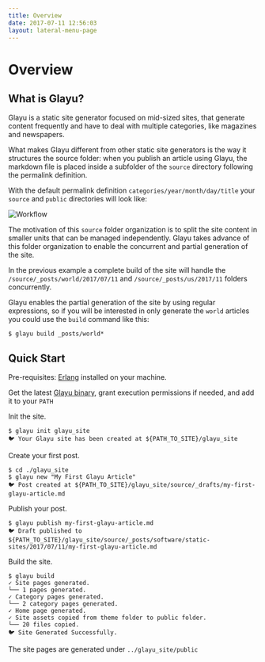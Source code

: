 ```yaml
---
title: Overview
date: 2017-07-11 12:56:03
layout: lateral-menu-page
---
```

# Overview

## <a id="what-is-glayu"></a> What is Glayu?
Glayu is a static site generator focused on mid-sized sites, that generate content frequently and have to deal with multiple categories, like magazines and newspapers.

What makes Glayu different from other static site generators is the way it structures the source folder: when you publish an article using Glayu, the markdown file is placed inside a subfolder of the `source` directory following the permalink definition.

With the default permalink definition `categories/year/month/day/title`  your `source` and `public` directories will look like:

![Workflow](assets/images/overview/workflow.png)
   
The motivation of this `source` folder organization is to split the site content in smaller units that can be managed independently. Glayu takes advance of this folder organization to enable the concurrent and partial generation of the site. 

In the previous example a complete build of the site will handle the `/source/_posts/world/2017/07/11` and `/source/_posts/us/2017/11`  folders concurrently. 

Glayu enables the partial generation of the site by using regular expressions, so if you will be interested in only generate the `world` articles you could use the `build` command like this:
   
```console
$ glayu build _posts/world*
```

## <a id="quick-start"></a> Quick Start

Pre-requisites: [Erlang](http://www.erlang.org/downloads) installed on your machine.

Get the latest [Glayu binary](https://github.com/pmartinezalvarez/glayu/raw/master/apps/glayu/glayu), grant execution permissions if needed, and add it to your `PATH`

Init the site.

```console
$ glayu init glayu_site
🐦 Your Glayu site has been created at ${PATH_TO_SITE}/glayu_site
```

Create your first post.

```console
$ cd ./glayu_site
$ glayu new "My First Glayu Article"
🐦 Post created at ${PATH_TO_SITE}/glayu_site/source/_drafts/my-first-glayu-article.md
```
Publish your post.

```console
$ glayu publish my-first-glayu-article.md
🐦 Draft published to ${PATH_TO_SITE}/glayu_site/source/_posts/software/static-sites/2017/07/11/my-first-glayu-article.md
```

Build the site.

```console
$ glayu build
✓ Site pages generated.
└── 1 pages generated.
✓ Category pages generated.
└── 2 category pages generated.
✓ Home page generated.
✓ Site assets copied from theme folder to public folder.
└── 20 files copied.
🐦 Site Generated Successfully.
```
The site pages are generated under `../glayu_site/public`
   


